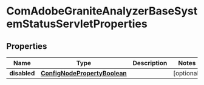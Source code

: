 

# ComAdobeGraniteAnalyzerBaseSystemStatusServletProperties

## Properties

Name | Type | Description | Notes
------------ | ------------- | ------------- | -------------
**disabled** | [**ConfigNodePropertyBoolean**](ConfigNodePropertyBoolean.md) |  |  [optional]



